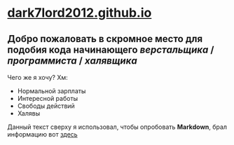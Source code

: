 # [dark7lord2012.github.io](https://dark7lord2012.github.io)
## Добро пожаловать в скромное место для подобия кода начинающего _верстальщика_ / _программиста_ / _халявщика_
Чего же я хочу? Хм:
* Нормальной зарплаты
* Интересной работы
* Свободы действий
* Халявы

Данный текст сверху я использовал, чтобы опробовать __Markdown__, брал информацию вот [здесь](https://guides.hexlet.io/markdown/)

